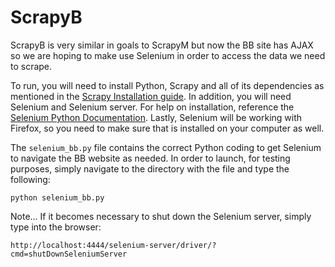 ScrapyB
=======
ScrapyB is very similar in goals to ScrapyM but now the BB site has AJAX so we are hoping to make use Selenium in order to access the data we need to scrape.

To run, you will need to install Python, Scrapy and all  of its dependencies as mentioned in the <a href="http://doc.scrapy.org/en/latest/intro/install.html#intro-install">Scrapy Installation guide</a>. In addition, you will need Selenium and Selenium server. For help on installation, reference the <a href="http://selenium-python.readthedocs.org/installation.html">Selenium Python Documentation</a>. Lastly, Selenium will be working with Firefox, so you need to make sure that is installed on your computer as well.

The <code>selenium_bb.py</code> file contains the correct Python coding to get Selenium to navigate the BB website as needed. In order to launch, for testing purposes, simply navigate to the directory with the file and type the following:

<code>python selenium_bb.py</code>

Note... If it becomes necessary to shut down the Selenium server, simply type into the browser:

<code>http://localhost:4444/selenium-server/driver/?cmd=shutDownSeleniumServer</code>
